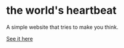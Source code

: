 # the world's heartbeat
A simple website that tries to make you think.

[See it here](https://shraiwi.github.io/the-worlds-heartbeat/)
